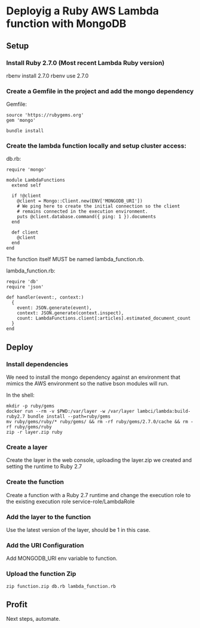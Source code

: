 # Deployig a Ruby AWS Lambda function with MongoDB

## Setup

### Install Ruby 2.7.0 (Most recent Lambda Ruby version)

rbenv install 2.7.0
rbenv use 2.7.0

### Create a Gemfile in the project and add the mongo dependency

Gemfile:

```
source 'https://rubygems.org'
gem 'mongo'
```

```
bundle install
```

### Create the lambda function locally and setup cluster access:

db.rb:

```
require 'mongo'

module LambdaFunctions
  extend self

  if !@client
    @client = Mongo::Client.new(ENV['MONGODB_URI'])
    # We ping here to create the initial connection so the client
    # remains connected in the execution environment.
    puts @client.database.command({ ping: 1 }).documents
  end

  def client
    @client
  end
end
```

The function itself MUST be named lambda_function.rb.

lambda_function.rb:

```
require 'db'
require 'json'

def handler(event:, context:)
  {
    event: JSON.generate(event),
    context: JSON.generate(context.inspect),
    count: LambdaFunctions.client[:articles].estimated_document_count
  }
end
```

## Deploy

### Install dependencies

We need to install the mongo dependency against an environment that mimics
the AWS environment so the native bson modules will run.

In the shell:

```
mkdir -p ruby/gems
docker run --rm -v $PWD:/var/layer -w /var/layer lambci/lambda:build-ruby2.7 bundle install --path=ruby/gems
mv ruby/gems/ruby/* ruby/gems/ && rm -rf ruby/gems/2.7.0/cache && rm -rf ruby/gems/ruby
zip -r layer.zip ruby
```

### Create a layer

Create the layer in the web console, uploading the layer.zip we created and
setting the runtime to Ruby 2.7

### Create the function

Create a function with a Ruby 2.7 runtime and change the execution role to the
existing execution role service-role/LambdaRole

### Add the layer to the function

Use the latest version of the layer, should be 1 in this case.

### Add the URI Configuration

Add MONGODB_URI env variable to function.

### Upload the function Zip

```
zip function.zip db.rb lambda_function.rb
```

## Profit

Next steps, automate.
